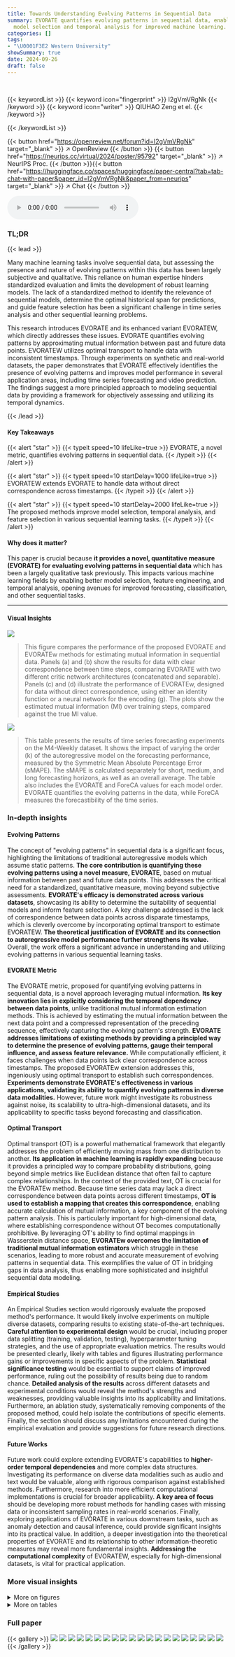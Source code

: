 ```yaml
---
title: Towards Understanding Evolving Patterns in Sequential Data
summary: EVORATE quantifies evolving patterns in sequential data, enabling better
  model selection and temporal analysis for improved machine learning.
categories: []
tags:
- "\U0001F3E2 Western University"
showSummary: true
date: 2024-09-26
draft: false
---
```


<br>

{{< keywordList >}}
{{< keyword icon="fingerprint" >}} I2gVmVRgNk {{< /keyword >}}
{{< keyword icon="writer" >}} QIUHAO Zeng et el. {{< /keyword >}}
 
{{< /keywordList >}}

{{< button href="https://openreview.net/forum?id=I2gVmVRgNk" target="_blank" >}}
↗ OpenReview
{{< /button >}}
{{< button href="https://neurips.cc/virtual/2024/poster/95792" target="_blank" >}}
↗ NeurIPS Proc.
{{< /button >}}{{< button href="https://huggingface.co/spaces/huggingface/paper-central?tab=tab-chat-with-paper&paper_id=I2gVmVRgNk&paper_from=neurips" target="_blank" >}}
↗ Chat
{{< /button >}}



<audio controls>
    <source src="https://ai-paper-reviewer.com/I2gVmVRgNk/podcast.wav" type="audio/wav">
    Your browser does not support the audio element.
</audio>


### TL;DR


{{< lead >}}

Many machine learning tasks involve sequential data, but assessing the presence and nature of evolving patterns within this data has been largely subjective and qualitative. This reliance on human expertise hinders standardized evaluation and limits the development of robust learning models.  The lack of a standardized method to identify the relevance of sequential models, determine the optimal historical span for predictions, and guide feature selection has been a significant challenge in time series analysis and other sequential learning problems.

This research introduces EVORATE and its enhanced variant EVORATEW, which directly addresses these issues.  EVORATE quantifies evolving patterns by approximating mutual information between past and future data points. EVORATEW utilizes optimal transport to handle data with inconsistent timestamps. Through experiments on synthetic and real-world datasets, the paper demonstrates that EVORATE effectively identifies the presence of evolving patterns and improves model performance in several application areas, including time series forecasting and video prediction. The findings suggest a more principled approach to modeling sequential data by providing a framework for objectively assessing and utilizing its temporal dynamics.

{{< /lead >}}


#### Key Takeaways

{{< alert "star" >}}
{{< typeit speed=10 lifeLike=true >}} EVORATE, a novel metric, quantifies evolving patterns in sequential data. {{< /typeit >}}
{{< /alert >}}

{{< alert "star" >}}
{{< typeit speed=10 startDelay=1000 lifeLike=true >}} EVORATEW extends EVORATE to handle data without direct correspondence across timestamps. {{< /typeit >}}
{{< /alert >}}

{{< alert "star" >}}
{{< typeit speed=10 startDelay=2000 lifeLike=true >}} The proposed methods improve model selection, temporal analysis, and feature selection in various sequential learning tasks. {{< /typeit >}}
{{< /alert >}}

#### Why does it matter?
This paper is crucial because **it provides a novel, quantitative measure (EVORATE) for evaluating evolving patterns in sequential data** which has been a largely qualitative task previously. This impacts various machine learning fields by enabling better model selection, feature engineering, and temporal analysis, opening avenues for improved forecasting, classification, and other sequential tasks.

------
#### Visual Insights



![](https://ai-paper-reviewer.com/I2gVmVRgNk/figures_6_1.jpg)

> This figure compares the performance of the proposed EVORATE and EVORATEw methods for estimating mutual information in sequential data.  Panels (a) and (b) show the results for data with clear correspondence between time steps, comparing EVORATE with two different critic network architectures (concatenated and separable). Panels (c) and (d) illustrate the performance of EVORATEw, designed for data without direct correspondence, using either an identity function or a neural network for the encoding (g). The plots show the estimated mutual information (MI) over training steps, compared against the true MI value.





![](https://ai-paper-reviewer.com/I2gVmVRgNk/tables_7_1.jpg)

> This table presents the results of time series forecasting experiments on the M4-Weekly dataset.  It shows the impact of varying the order (k) of the autoregressive model on the forecasting performance, measured by the Symmetric Mean Absolute Percentage Error (sMAPE).  The sMAPE is calculated separately for short, medium, and long forecasting horizons, as well as an overall average.  The table also includes the EVORATE and ForeCA values for each model order. EVORATE quantifies the evolving patterns in the data, while ForeCA measures the forecastibility of the time series.





### In-depth insights


#### Evolving Patterns
The concept of "evolving patterns" in sequential data is a significant focus, highlighting the limitations of traditional autoregressive models which assume static patterns.  **The core contribution is quantifying these evolving patterns using a novel measure, EVORATE**, based on mutual information between past and future data points.  This addresses the critical need for a standardized, quantitative measure, moving beyond subjective assessments.  **EVORATE's efficacy is demonstrated across various datasets**, showcasing its ability to determine the suitability of sequential models and inform feature selection.  A key challenge addressed is the lack of correspondence between data points across disparate timestamps, which is cleverly overcome by incorporating optimal transport to estimate EVORATEW. **The theoretical justification of EVORATE and its connection to autoregressive model performance further strengthens its value.** Overall, the work offers a significant advance in understanding and utilizing evolving patterns in various sequential learning tasks.

#### EVORATE Metric
The EVORATE metric, proposed for quantifying evolving patterns in sequential data, is a novel approach leveraging mutual information.  **Its key innovation lies in explicitly considering the temporal dependency between data points**, unlike traditional mutual information estimation methods.  This is achieved by estimating the mutual information between the next data point and a compressed representation of the preceding sequence, effectively capturing the evolving pattern's strength.  **EVORATE addresses limitations of existing methods by providing a principled way to determine the presence of evolving patterns, gauge their temporal influence, and assess feature relevance.** While computationally efficient, it faces challenges when data points lack clear correspondence across timestamps.  The proposed EVORATEw extension addresses this, ingeniously using optimal transport to establish such correspondences.  **Experiments demonstrate EVORATE's effectiveness in various applications, validating its ability to quantify evolving patterns in diverse data modalities.** However, future work might investigate its robustness against noise, its scalability to ultra-high-dimensional datasets, and its applicability to specific tasks beyond forecasting and classification.

#### Optimal Transport
Optimal transport (OT) is a powerful mathematical framework that elegantly addresses the problem of efficiently moving mass from one distribution to another.  **Its application in machine learning is rapidly expanding** because it provides a principled way to compare probability distributions, going beyond simple metrics like Euclidean distance that often fail to capture complex relationships. In the context of the provided text, OT is crucial for the EVORATEw method.  Because time series data may lack a direct correspondence between data points across different timestamps, **OT is used to establish a mapping that creates this correspondence**, enabling accurate calculation of mutual information, a key component of the evolving pattern analysis.  This is particularly important for high-dimensional data, where establishing correspondence without OT becomes computationally prohibitive.  By leveraging OT's ability to find optimal mappings in Wasserstein distance space, **EVORATEw overcomes the limitation of traditional mutual information estimators** which struggle in these scenarios, leading to more robust and accurate measurement of evolving patterns in sequential data.  This exemplifies the value of OT in bridging gaps in data analysis, thus enabling more sophisticated and insightful sequential data modeling.

#### Empirical Studies
An Empirical Studies section would rigorously evaluate the proposed method's performance.  It would likely involve experiments on multiple diverse datasets, comparing results to existing state-of-the-art techniques.  **Careful attention to experimental design** would be crucial, including proper data splitting (training, validation, testing), hyperparameter tuning strategies, and the use of appropriate evaluation metrics.  The results would be presented clearly, likely with tables and figures illustrating performance gains or improvements in specific aspects of the problem.  **Statistical significance testing** would be essential to support claims of improved performance, ruling out the possibility of results being due to random chance.  **Detailed analysis of the results** across different datasets and experimental conditions would reveal the method's strengths and weaknesses, providing valuable insights into its applicability and limitations.  Furthermore, an ablation study, systematically removing components of the proposed method, could help isolate the contributions of specific elements.  Finally, the section should discuss any limitations encountered during the empirical evaluation and provide suggestions for future research directions.

#### Future Works
Future work could explore extending EVORATE's capabilities to **higher-order temporal dependencies** and more complex data structures.  Investigating its performance on diverse data modalities such as audio and text would be valuable, along with rigorous comparison against established methods.  Furthermore, research into more efficient computational implementations is crucial for broader applicability.  **A key area of focus** should be developing more robust methods for handling cases with missing data or inconsistent sampling rates in real-world scenarios.  Finally, exploring applications of EVORATE in various downstream tasks, such as anomaly detection and causal inference, could provide significant insights into its practical value.  In addition, a deeper investigation into the theoretical properties of EVORATE and its relationship to other information-theoretic measures may reveal more fundamental insights. **Addressing the computational complexity** of EVORATEW, especially for high-dimensional datasets, is vital for practical application.


### More visual insights

<details>
<summary>More on figures
</summary>


![](https://ai-paper-reviewer.com/I2gVmVRgNk/figures_6_2.jpg)

> This figure shows the performance of EVORATE and EVORATEw on mutual information estimation tasks.  Panels (a) and (b) compare the performance of EVORATE using different critic network architectures (concatenated vs. separable) on sequential data *with* correspondence between data points.  Panels (c) and (d) demonstrate the performance of EVORATEw, which addresses situations *without* correspondence, using different encoder functions (identity vs. neural network). The plots illustrate how the estimated mutual information converges to the true mutual information over training steps under various conditions.


![](https://ai-paper-reviewer.com/I2gVmVRgNk/figures_8_1.jpg)

> This figure shows the performance comparison of EVORATE and EVORATEw in mutual information estimation.  (a) and (b) demonstrate EVORATE's performance on sequential data *with* correspondence, comparing different critic function architectures.  (c) and (d) illustrate EVORATEw's performance on data *without* correspondence, showcasing the impact of different encoding functions (g) on the estimation accuracy.


</details>




<details>
<summary>More on tables
</summary>


![](https://ai-paper-reviewer.com/I2gVmVRgNk/tables_8_1.jpg)
> This table presents a comparison of the estimated mutual information (using EVORATE and ForeCA methods) and the state-of-the-art (SOTA) performance for time series forecasting tasks across various datasets (Crypto, Player Trajectory, M4-Monthly, M4-Weekly, and M4-Daily).  The RMSE (root mean squared error) and sMAPE (symmetric mean absolute percentage error) metrics are used to evaluate the SOTA forecasting model's performance. The table shows that EVORATE generally provides higher mutual information estimates than ForeCA, implying a better ability to capture evolving patterns in sequential data. The SOTA performance varies across different datasets, suggesting that the effectiveness of the model depends on the dataset's characteristics.

![](https://ai-paper-reviewer.com/I2gVmVRgNk/tables_8_2.jpg)
> This table presents the estimated mutual information (EVORATEW) and the classification accuracy for both invariant and evolving learning methods across seven different datasets.  The 'ACC_Evo - ACC_Inv' column shows the improvement in accuracy achieved by using the evolving learning method compared to the invariant learning method. The EVORATEW values provide a quantitative measure of the evolving patterns in each dataset, indicating the suitability of applying evolving learning methods.

![](https://ai-paper-reviewer.com/I2gVmVRgNk/tables_8_3.jpg)
> This table compares the classification accuracy of the proposed method against several baseline methods across various synthetic and real-world datasets.  The accuracy is averaged across multiple target domains for each dataset, providing a comprehensive comparison of performance.

![](https://ai-paper-reviewer.com/I2gVmVRgNk/tables_18_1.jpg)
> This table compares the classification accuracy of the proposed method against several baseline methods across various synthetic and real-world datasets.  The accuracy is averaged across multiple target domains for a comprehensive evaluation.  The results highlight the superior performance of the proposed method compared to the existing state-of-the-art techniques.

![](https://ai-paper-reviewer.com/I2gVmVRgNk/tables_18_2.jpg)
> This table presents the classification accuracy results for the Rotated Gaussian dataset in the Evolving Domain Generalization (EDG) task.  The results are broken down by target domain (26-30) and compare different algorithms (MIXUP, IRM, CORAL, DIVA, LSSAE, DRAIN) to the proposed method.  Each algorithm's performance is presented as an average accuracy across multiple runs, with standard deviation indicated.  This allows for a direct comparison of the performance of various domain generalization techniques on this specific dataset in terms of generalization ability.

![](https://ai-paper-reviewer.com/I2gVmVRgNk/tables_18_3.jpg)
> This table presents the results of the Rotated Gaussian experiment in the Evolving Domain Generalization (EDG) tasks.  Each column represents a different target domain (numbered 21-30), and each row shows the performance of different algorithms (MIXUP, IRM, CORAL, DIVA, LSSAE, DRAIN, and the proposed method). The values are the average accuracy of each algorithm's performance on that target domain, including standard deviation. The table aims to show how well different algorithms generalize to evolving domains in this specific dataset.

![](https://ai-paper-reviewer.com/I2gVmVRgNk/tables_20_1.jpg)
> This table compares the estimated mutual information (using EVORATE) with the performance of a state-of-the-art (SOTA) time series forecasting method on various datasets (Crypto, Player Traj., M4-Monthly, M4-Weekly, M4-Daily).  The RMSE/SMAPE values represent the error rate of the SOTA method.  The table highlights the relationship between EVORATE scores and forecasting performance across different dataset types.

</details>




### Full paper

{{< gallery >}}
<img src="https://ai-paper-reviewer.com/I2gVmVRgNk/1.png" class="grid-w50 md:grid-w33 xl:grid-w25" />
<img src="https://ai-paper-reviewer.com/I2gVmVRgNk/2.png" class="grid-w50 md:grid-w33 xl:grid-w25" />
<img src="https://ai-paper-reviewer.com/I2gVmVRgNk/3.png" class="grid-w50 md:grid-w33 xl:grid-w25" />
<img src="https://ai-paper-reviewer.com/I2gVmVRgNk/4.png" class="grid-w50 md:grid-w33 xl:grid-w25" />
<img src="https://ai-paper-reviewer.com/I2gVmVRgNk/5.png" class="grid-w50 md:grid-w33 xl:grid-w25" />
<img src="https://ai-paper-reviewer.com/I2gVmVRgNk/6.png" class="grid-w50 md:grid-w33 xl:grid-w25" />
<img src="https://ai-paper-reviewer.com/I2gVmVRgNk/7.png" class="grid-w50 md:grid-w33 xl:grid-w25" />
<img src="https://ai-paper-reviewer.com/I2gVmVRgNk/8.png" class="grid-w50 md:grid-w33 xl:grid-w25" />
<img src="https://ai-paper-reviewer.com/I2gVmVRgNk/9.png" class="grid-w50 md:grid-w33 xl:grid-w25" />
<img src="https://ai-paper-reviewer.com/I2gVmVRgNk/10.png" class="grid-w50 md:grid-w33 xl:grid-w25" />
<img src="https://ai-paper-reviewer.com/I2gVmVRgNk/11.png" class="grid-w50 md:grid-w33 xl:grid-w25" />
<img src="https://ai-paper-reviewer.com/I2gVmVRgNk/12.png" class="grid-w50 md:grid-w33 xl:grid-w25" />
<img src="https://ai-paper-reviewer.com/I2gVmVRgNk/13.png" class="grid-w50 md:grid-w33 xl:grid-w25" />
<img src="https://ai-paper-reviewer.com/I2gVmVRgNk/14.png" class="grid-w50 md:grid-w33 xl:grid-w25" />
<img src="https://ai-paper-reviewer.com/I2gVmVRgNk/15.png" class="grid-w50 md:grid-w33 xl:grid-w25" />
<img src="https://ai-paper-reviewer.com/I2gVmVRgNk/16.png" class="grid-w50 md:grid-w33 xl:grid-w25" />
<img src="https://ai-paper-reviewer.com/I2gVmVRgNk/17.png" class="grid-w50 md:grid-w33 xl:grid-w25" />
<img src="https://ai-paper-reviewer.com/I2gVmVRgNk/18.png" class="grid-w50 md:grid-w33 xl:grid-w25" />
<img src="https://ai-paper-reviewer.com/I2gVmVRgNk/19.png" class="grid-w50 md:grid-w33 xl:grid-w25" />
<img src="https://ai-paper-reviewer.com/I2gVmVRgNk/20.png" class="grid-w50 md:grid-w33 xl:grid-w25" />
{{< /gallery >}}